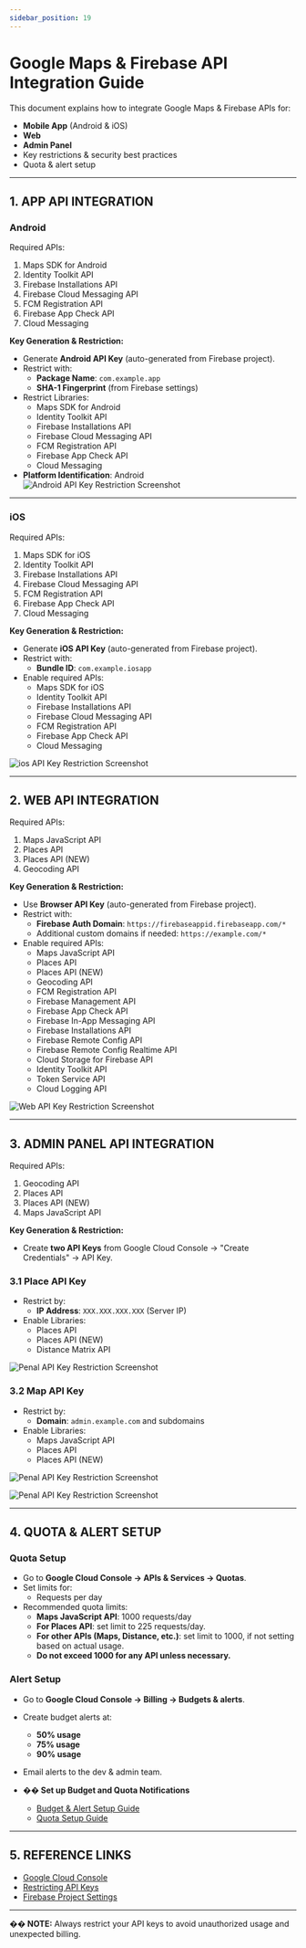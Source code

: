 ```yaml
---
sidebar_position: 19
---
```


# Google Maps & Firebase API Integration Guide

This document explains how to integrate Google Maps & Firebase APIs for:
- **Mobile App** (Android & iOS)
- **Web**
- **Admin Panel**
- Key restrictions & security best practices
- Quota & alert setup

---

## 1. APP API INTEGRATION

### **Android**
Required APIs:
1. Maps SDK for Android  
2. Identity Toolkit API  
3. Firebase Installations API  
4. Firebase Cloud Messaging API  
5. FCM Registration API  
6. Firebase App Check API
7. Cloud Messaging

**Key Generation & Restriction:**
- Generate **Android API Key** (auto-generated from Firebase project).
- Restrict with:
  - **Package Name**: `com.example.app`
  - **SHA-1 Fingerprint** (from Firebase settings)
- Restrict Libraries:
  - Maps SDK for Android
  - Identity Toolkit API
  - Firebase Installations API
  - Firebase Cloud Messaging API
  - FCM Registration API
  - Firebase App Check API
  - Cloud Messaging
- **Platform Identification**: Android
![Android API Key Restriction Screenshot](/img/admin-panel/map-key-app-android.webp)

---

### **iOS**
Required APIs:
1. Maps SDK for iOS  
2. Identity Toolkit API  
3. Firebase Installations API  
4. Firebase Cloud Messaging API  
5. FCM Registration API  
6. Firebase App Check API  
7. Cloud Messaging

**Key Generation & Restriction:**
- Generate **iOS API Key** (auto-generated from Firebase project).
- Restrict with:
  - **Bundle ID**: `com.example.iosapp`
- Enable required APIs:
  - Maps SDK for iOS
  - Identity Toolkit API
  - Firebase Installations API
  - Firebase Cloud Messaging API
  - FCM Registration API
  - Firebase App Check API
  - Cloud Messaging

![ios API Key Restriction Screenshot](/img/admin-panel/map-key-app-ios.webp)

---

## 2. WEB API INTEGRATION

Required APIs:
1. Maps JavaScript API  
2. Places API  
3. Places API (NEW)  
4. Geocoding API  

**Key Generation & Restriction:**
- Use **Browser API Key** (auto-generated from Firebase project).
- Restrict with:
  - **Firebase Auth Domain**: `https://firebaseappid.firebaseapp.com/*`
  - Additional custom domains if needed: `https://example.com/*`
- Enable required APIs:
  - Maps JavaScript API
  - Places API
  - Places API (NEW)
  - Geocoding API
  - FCM Registration API
  - Firebase Management API
  - Firebase App Check API
  - Firebase In-App Messaging API
  - Firebase Installations API
  - Firebase Remote Config API
  - Firebase Remote Config Realtime API
  - Cloud Storage for Firebase API
  - Identity Toolkit API
  - Token Service API
  - Cloud Logging API

![Web API Key Restriction Screenshot](/img/admin-panel/map-key-web.webp)

---

## 3. ADMIN PANEL API INTEGRATION

Required APIs:
1. Geocoding API  
2. Places API  
3. Places API (NEW)  
4. Maps JavaScript API  

**Key Generation & Restriction:**
- Create **two API Keys** from Google Cloud Console → "Create Credentials" → API Key.

### 3.1 Place API Key
- Restrict by:
  - **IP Address**: `XXX.XXX.XXX.XXX` (Server IP)
- Enable Libraries:
  - Places API
  - Places API (NEW)
  - Distance Matrix API

![Penal API Key Restriction Screenshot](/img/admin-panel/map-key-penal-place-suggestion.webp)

### 3.2 Map API Key
- Restrict by:
  - **Domain**: `admin.example.com` and subdomains
- Enable Libraries:
  - Maps JavaScript API
  - Places API
  - Places API (NEW)

![Penal API Key Restriction Screenshot](/img/admin-panel/map-key-penal-map-render.webp)

![Penal API Key Restriction Screenshot](/img/admin-panel/map-key-penal-setting.webp)

---

## 4. QUOTA & ALERT SETUP

### **Quota Setup**
- Go to **Google Cloud Console → APIs & Services → Quotas**.
- Set limits for:
  - Requests per day
- Recommended quota limits:
    - **Maps JavaScript API**: 1000 requests/day  
    - **For Places API**: set limit to 225 requests/day.
    - **For other APIs (Maps, Distance, etc.)**: set limit to 1000, if not setting based on actual usage.
    - **Do not exceed 1000 for any API unless necessary.**

### **Alert Setup**
- Go to **Google Cloud Console → Billing → Budgets & alerts**.
- Create budget alerts at:
  - **50% usage**
  - **75% usage**
  - **90% usage**
- Email alerts to the dev & admin team.

- **�� Set up Budget and Quota Notifications**
    - [Budget & Alert Setup Guide](https://drive.google.com/file/d/1bbDnAUpHPuF5xhkGuAe6FBrO8nwoKRNb/view?usp=sharing)
    - [Quota Setup Guide](https://drive.google.com/file/d/1_1zJSNMRnBfrXXYoCm9S4AMqmyTECV6E/view?usp=sharing)

---

## 5. REFERENCE LINKS
- [Google Cloud Console](https://console.cloud.google.com/)
- [Restricting API Keys](https://cloud.google.com/docs/authentication/api-keys#api_key_restrictions)
- [Firebase Project Settings](https://console.firebase.google.com/)

---

**�� NOTE:** Always restrict your API keys to avoid unauthorized usage and unexpected billing.